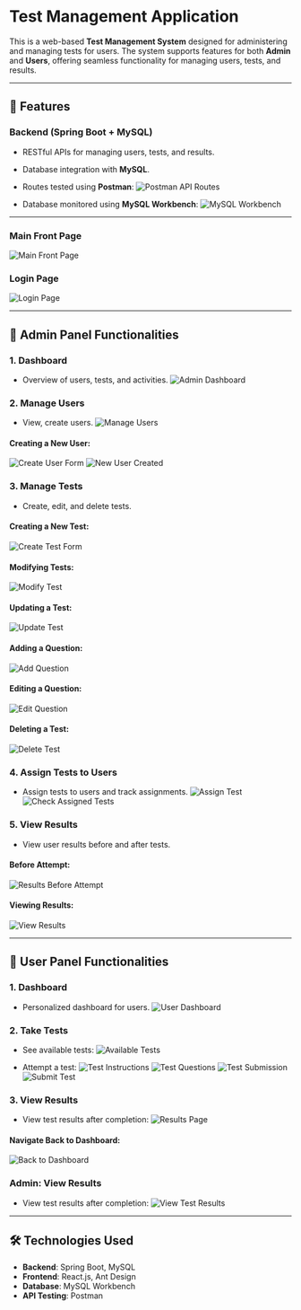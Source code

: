 # Test Management Application

This is a web-based **Test Management System** designed for administering and managing tests for users. The system supports features for both **Admin** and **Users**, offering seamless functionality for managing users, tests, and results.

---

## 🚀 Features

### Backend (Spring Boot + MySQL)
- RESTful APIs for managing users, tests, and results.
- Database integration with **MySQL**.
- Routes tested using **Postman**:
  ![Postman API Routes](https://github.com/user-attachments/assets/f7cb4775-4581-4f8c-ae7a-937606d612f2)

- Database monitored using **MySQL Workbench**:
  ![MySQL Workbench](https://github.com/user-attachments/assets/5076b244-089e-4210-bb8a-b725e45976b0)

---

### Main Front Page
![Main Front Page](https://github.com/user-attachments/assets/6de28c05-2d8a-44a5-b9a0-ad484b48f3dc)

### Login Page
![Login Page](https://github.com/user-attachments/assets/109a5495-7d82-4fdb-a473-a5206ac2d51c)

---

## 🌟 Admin Panel Functionalities

### 1. Dashboard
- Overview of users, tests, and activities.
![Admin Dashboard](https://github.com/user-attachments/assets/d8aa8b2f-8c4c-427b-9473-13e7824d2780)

### 2. Manage Users
- View, create users.
![Manage Users](https://github.com/user-attachments/assets/d288ac82-bdf4-4324-9cfc-80a9e52c2841)

#### Creating a New User:
![Create User Form](https://github.com/user-attachments/assets/97dd661b-0c65-4789-a32d-cf626351cb73)
![New User Created](https://github.com/user-attachments/assets/653e2023-6f62-4f5c-b495-388938d36fc6)

### 3. Manage Tests
- Create, edit, and delete tests.

#### Creating a New Test:
![Create Test Form](https://github.com/user-attachments/assets/873c9f13-9369-44b6-9f24-d14b32b3d785)

#### Modifying Tests:
![Modify Test](https://github.com/user-attachments/assets/33bf96e2-b32b-4663-92c0-c6e69d5011e5)

#### Updating a Test:
![Update Test](https://github.com/user-attachments/assets/48dfe19f-6629-4c43-aff5-fa676daac047)

#### Adding a Question:
![Add Question](https://github.com/user-attachments/assets/e638d510-09a3-4ba1-8f3c-7634c7f7bbcb)

#### Editing a Question:
![Edit Question](https://github.com/user-attachments/assets/eb2f136a-ecee-49b0-ad73-b7550217ccec)

#### Deleting a Test:
![Delete Test](https://github.com/user-attachments/assets/d246eee0-2a50-4828-9862-c30223d2c88c)

### 4. Assign Tests to Users
- Assign tests to users and track assignments.
![Assign Test](https://github.com/user-attachments/assets/25502225-0524-461a-b2f2-d5738103cf82)
![Check Assigned Tests](https://github.com/user-attachments/assets/23d71c9e-b1f0-4a33-ae3b-55eba70ef258)

### 5. View Results
- View user results before and after tests.
#### Before Attempt:
![Results Before Attempt](https://github.com/user-attachments/assets/053d02e5-95f6-4b37-a444-39332f6241f5)
#### Viewing Results:
![View Results](https://github.com/user-attachments/assets/31557815-a662-488d-965b-69f16fcbc1b3)

---

## 🌟 User Panel Functionalities

### 1. Dashboard
- Personalized dashboard for users.
![User Dashboard](https://github.com/user-attachments/assets/dc594daf-2bb5-48bd-87b7-308cd5ac58c6)

### 2. Take Tests
- See available tests:
  ![Available Tests](https://github.com/user-attachments/assets/2ac2ae91-8d0f-41d4-9573-2554a1934859)

- Attempt a test:
  ![Test Instructions](https://github.com/user-attachments/assets/17d0a9f4-2a73-4f8b-8d0b-57f4fb4bce73)
  ![Test Questions](https://github.com/user-attachments/assets/2ff7153c-9868-4fd7-a143-9256af58b551)
  ![Test Submission](https://github.com/user-attachments/assets/4229135f-5999-4ad6-aceb-6240511178e5)
  ![Submit Test](https://github.com/user-attachments/assets/0f466f3b-2772-4667-96d3-f77290e91542)

### 3. View Results
- View test results after completion:
![Results Page](https://github.com/user-attachments/assets/986330f1-c8ea-41a2-adba-45499c5a134d)

#### Navigate Back to Dashboard:
![Back to Dashboard](https://github.com/user-attachments/assets/edadcb1f-9dc9-4fb5-b234-cd87c80f60be)

### Admin: View Results
- View test results after completion:
![View Test Results](https://github.com/user-attachments/assets/96d37555-67c1-473e-9fb9-8c45e6329ccb)

---

## 🛠️ Technologies Used

- **Backend**: Spring Boot, MySQL
- **Frontend**: React.js, Ant Design
- **Database**: MySQL Workbench
- **API Testing**: Postman
